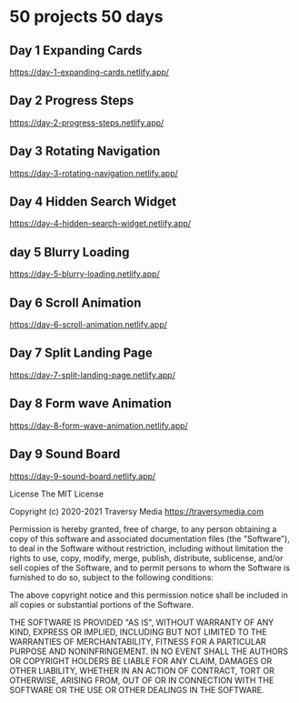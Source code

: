 # 50 projects 50 days

## Day 1 Expanding Cards
https://day-1-expanding-cards.netlify.app/
## Day 2 Progress Steps
https://day-2-progress-steps.netlify.app/
## Day 3 Rotating Navigation
https://day-3-rotating-navigation.netlify.app/
## Day 4 Hidden Search Widget
https://day-4-hidden-search-widget.netlify.app/
## day 5 Blurry Loading
https://day-5-blurry-loading.netlify.app/
## Day 6 Scroll Animation
https://day-6-scroll-animation.netlify.app/
## Day 7 Split Landing Page
https://day-7-split-landing-page.netlify.app/
## Day 8 Form wave Animation
https://day-8-form-wave-animation.netlify.app/
## Day 9 Sound Board
https://day-9-sound-board.netlify.app/

License
The MIT License

Copyright (c) 2020-2021 Traversy Media https://traversymedia.com

Permission is hereby granted, free of charge, to any person obtaining a copy of this software and associated documentation files (the "Software"), to deal in the Software without restriction, including without limitation the rights to use, copy, modify, merge, publish, distribute, sublicense, and/or sell copies of the Software, and to permit persons to whom the Software is furnished to do so, subject to the following conditions:

The above copyright notice and this permission notice shall be included in all copies or substantial portions of the Software.

THE SOFTWARE IS PROVIDED "AS IS", WITHOUT WARRANTY OF ANY KIND, EXPRESS OR IMPLIED, INCLUDING BUT NOT LIMITED TO THE WARRANTIES OF MERCHANTABILITY, FITNESS FOR A PARTICULAR PURPOSE AND NONINFRINGEMENT. IN NO EVENT SHALL THE AUTHORS OR COPYRIGHT HOLDERS BE LIABLE FOR ANY CLAIM, DAMAGES OR OTHER LIABILITY, WHETHER IN AN ACTION OF CONTRACT, TORT OR OTHERWISE, ARISING FROM, OUT OF OR IN CONNECTION WITH THE SOFTWARE OR THE USE OR OTHER DEALINGS IN THE SOFTWARE.
